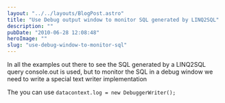 ```yaml
---
layout: "../../layouts/BlogPost.astro"
title: "Use Debug output window to monitor SQL generated by LINQ2SQL"
description: ""
pubDate: "2010-06-28 12:08:48"
heroImage: ""
slug: "use-debug-window-to-monitor-sql"
---
```


In all the examples out there to see the SQL generated by a LINQ2SQL query console.out is used, but to monitor the SQL in a debug window we need to write a special text writer implementation
<script src="https://gist.github.com/nareshjois/7896601.js"></script>

The you can use
`datacontext.log = new DebuggerWriter();`

